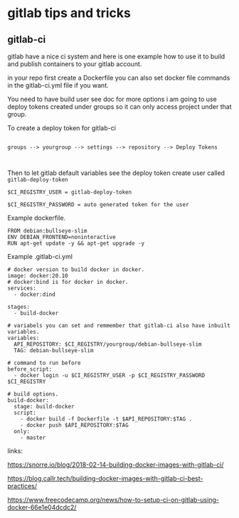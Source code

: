 # gitlab tips and tricks 




## gitlab-ci

gitlab have a nice ci system and here is one example how to use it to 
build and publish containers to your gitlab account.

in your repo first create a Dockerfile you can also set docker file commands in the gitlab-ci.yml file
if you want. 

You need to have build user see doc for more options i am going to use deploy tokens created under groups so
it can only access project under that group.

To create a deploy token for gitlab-ci 

```

groups --> yourgroup --> settings --> repository --> Deploy Tokens



```

Then to let gitlab default variables see the deploy token create user called `gitlab-deploy-token`
```
$CI_REGISTRY_USER = gitlab-deploy-token

$CI_REGISTRY_PASSWORD = auto generated token for the user
```



Example dockerfile.
```
FROM debian:bullseye-slim
ENV DEBIAN_FRONTEND=noninteractive
RUN apt-get update -y && apt-get upgrade -y

```


Example .gitlab-ci.yml

```
# docker version to build docker in docker.
image: docker:20.10
# docker:bind is for docker in docker.
services:
  - docker:dind

stages:
  - build-docker
  
# variabels you can set and remmember that gitlab-ci also have inbuilt variables.
variables:
  API_REPOSITORY: $CI_REGISTRY/yourgroup/debian-bullseye-slim
  TAG: debian-bullseye-slim

# command to run before 
before_script:
  - docker login -u $CI_REGISTRY_USER -p $CI_REGISTRY_PASSWORD $CI_REGISTRY

# build options.
build-docker:
  stage: build-docker
  script:
    - docker build -f Dockerfile -t $API_REPOSITORY:$TAG .
    - docker push $API_REPOSITORY:$TAG
  only:
    - master

```

links: 

https://snorre.io/blog/2018-02-14-building-docker-images-with-gitlab-ci/

https://blog.callr.tech/building-docker-images-with-gitlab-ci-best-practices/

https://www.freecodecamp.org/news/how-to-setup-ci-on-gitlab-using-docker-66e1e04dcdc2/
